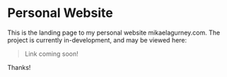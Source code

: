 # Personal Website

This is the landing page to my personal website mikaelagurney.com. The project is currently in-development,
and may be viewed here:

> Link coming soon!

Thanks!
